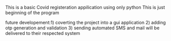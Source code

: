 This is a basic Covid registeration appilication using only python 
This is just beginning  of the  program 


future developement:1) coverting the project into a gui application 
                    2) adding otp generation and validation
                    3) sending automated SMS and mail will be delivered to their respected system
